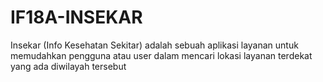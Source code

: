 # IF18A-INSEKAR
Insekar (Info Kesehatan Sekitar) adalah sebuah aplikasi layanan untuk memudahkan pengguna  atau user dalam mencari lokasi  layanan terdekat yang ada diwilayah tersebut
